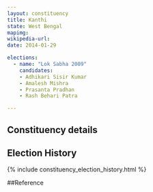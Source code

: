 ```yaml
---
layout: constituency
title: Kanthi
state: West Bengal
mapimg: 
wikipedia-url: 
date: 2014-01-29

elections: 
  - name: "Lok Sabha 2009"
    candidates: 
    - Adhikari Sisir Kumar 
    - Amalesh Mishra 
    - Prasanta Pradhan 
    - Rash Behari Patra 

---
```

## Constituency details


## Election History
{% include constituency_election_history.html %}

##Reference
